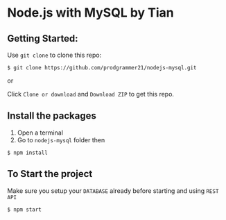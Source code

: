# Node.js with MySQL by Tian

## Getting Started:

Use `git clone` to clone this repo:

```console
$ git clone https://github.com/prodgrammer21/nodejs-mysql.git
```

or

Click `Clone or download` and `Download ZIP` to get this repo.

## Install the packages

1. Open a terminal
2. Go to `nodejs-mysql` folder then

```console
$ npm install
```

## To Start the project

Make sure you setup your `DATABASE` already before starting and using `REST API`

```console
$ npm start
```
